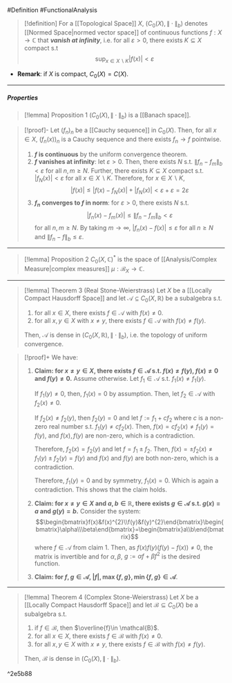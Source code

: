 #Definition  #FunctionalAnalysis 
> [!definition]
> For a [[Topological Space]] $X$, $(C_{0}(X),\|\cdot\|_{b})$ denotes [[Normed Space|normed vector space]] of continuous functions $f:X\to \mathbb{\mathbb{C}}$ that ***vanish at infinity***, i.e. for all $\varepsilon>0$, there exists $K\subseteq X$ compact s.t $$\sup_{x\in X \backslash K}\left| f(x) \right| <\varepsilon$$
- **Remark**: if $X$ is compact, $C_{0}(X)=C(X)$.
---
##### Properties
> [!lemma] Proposition 1
> $(C_{0}(X),\|\cdot\|_{b})$ is a [[Banach space]].

> [!proof]-
> Let $(f_{n})_{n}$ be a [[Cauchy sequence]] in $C_{0}(X)$. Then, for all $x\in X$, $(f_{n}(x))_{n}$ is a Cauchy sequence and there exists $f_{n}\to f$ pointwise.
> 1. **$f$ is continuous** by the uniform convergence theorem.
> 2. **$f$ vanishes at infinity**: let $\varepsilon>0$. Then, there exists $N$ s.t. $\left\| f_{n}-f_{m} \right\|_{b}<\varepsilon$ for all $n,m\geq N$. Further, there exists $K\subseteq X$ compact s.t. $\left| f_{N}(x) \right|<\varepsilon$ for all $x\in X \backslash K$. Therefore, for $x\in X \backslash K$, $$\left| f(x) \right| \leq \left| f(x)-f_{N}(x) \right| +\left| f_{N}(x) \right|< \varepsilon+\varepsilon=2\varepsilon$$
> 3. **$f_{n}$ converges to $f$ in norm**: for $\varepsilon>0$, there exists $N$ s.t. $$\left| f_{n}(x)-f_{m}(x) \right|\leq \left\| f_{n}-f_{m} \right\|_{b} <\varepsilon $$for all $n,m\geq N$. By taking $m\to \infty$, $\left| f_{n}(x)-f(x) \right|\leq \varepsilon$ for all $n\geq N$ and $\left\| f_{n}-f \right\|_{b}\leq \varepsilon$.
---
> [!lemma] Proposition 2
> $C_{0}(X,\mathbb{C})^{*}$ is the space of [[Analysis/Complex Measure|complex measures]] $\mu:\mathcal{B}_{X}\to \mathbb{C}$.
---
> [!lemma] Theorem 3 (Real Stone-Weierstrass)
> Let $X$ be a [[Locally Compact Hausdorff Space]] and let $\mathcal{A}\subseteq C_{0}(X,\mathbb{R})$ be a subalgebra s.t. 
> 1. for all $x\in X$, there exists $f\in \mathcal{A}$ with $f(x)\neq 0$.
> 2. for all $x,y\in X$ with $x\neq y$, there exists $f\in \mathcal{A}$ with $f(x)\neq f(y)$.
> 
> Then, $\mathcal{A}$ is dense in $(C_{0}(X,\mathbb{R}),\|\cdot\|_{b})$, i.e. the topology of uniform convergence.

> [!proof]+
> We have:
> 1. **Claim: for $x\neq y\in X$, there exists $f\in \mathcal{A}$ s.t. $f(x)\neq f(y)$, $f(x)\neq 0$ and $f(y)\neq 0$.**
>    Assume otherwise. Let $f_{1}\in \mathcal{A}$ s.t. $f_{1}(x)\neq f_{1}(y)$. 
>    
>    If $f_{1}(y)\neq 0$, then, $f_{1}(x)=0$ by assumption. Then, let  $f_{2}\in \mathcal{A}$ with $f_{2}(x)\neq 0$.
>    
>    If $f_{2}(x)\neq f_{2}(y)$, then $f_{2}(y)=0$ and let $f:=f_{1}+cf_{2}$ where $c$ is a non-zero real number s.t. $f_{1}(y)\neq cf_{2}(x)$. Then, $f(x)=cf_{2}(x)\neq f_{1}(y)=f(y)$, and $f(x),f(y)$ are non-zero, which is a contradiction.
>    
>    Therefore, $f_{2}(x)=f_{2}(y)$ and let $f=f_{1}\pm f_{2}$. Then, $f(x)=\pm f_{2}(x)\neq f_{1}(y)\pm f_{2}(y)=f(y)$ and $f(x)$ and $f(y)$ are both non-zero, which is a contradiction.
>    
>    Therefore, $f_{1}(y)=0$ and by symmetry, $f_{1}(x)=0$. Which is again a contradiction. This shows that the claim holds.
> 2.  **Claim: for $x\neq y\in X$ and $a,b\in \mathbb{R}$, there exists $g\in \mathcal{A}$ s.t. $g(x)=a$ and $g(y)=b$.**
>    Consider the system: $$\begin{bmatrix}f(x)&f(x)^{2}\\f(y)&f(y)^{2}\end{bmatrix}\begin{bmatrix}\alpha\\\beta\end{bmatrix}=\begin{bmatrix}a\\b\end{bmatrix}$$where $f\in \mathcal{A}$ from claim 1. Then, as $f(x)f(y)(f(y)-f(x))\neq 0$, the matrix is invertible and for $\alpha,\beta$, $g:=\alpha f+\beta f^{2}$ is the desired function.
> 3. **Claim: for $f,g\in \mathcal{A}$, $\left| f \right|,\max\{ f,g \},\min\{ f,g \}\in \mathcal{A}$**.
>    
---

> [!lemma] Theorem 4 (Complex Stone-Weierstrass)
> Let $X$ be a [[Locally Compact Hausdorff Space]] and let $\mathcal{B}\subseteq C_{0}(X)$ be a subalgebra s.t. 
> 1. if $f\in \mathcal{B}$, then $\overline{f}\in \mathcal{B}$.
> 2. for all $x\in X$, there exists $f\in \mathcal{B}$ with $f(x)\neq 0$.
> 3. for all $x,y\in X$ with $x\neq y$, there exists $f\in \mathcal{B}$ with $f(x)\neq f(y)$.
> 
> Then, $\mathcal{B}$ is dense in $(C_{0}(X),\|\cdot\|_{b})$.

^2e5b88
